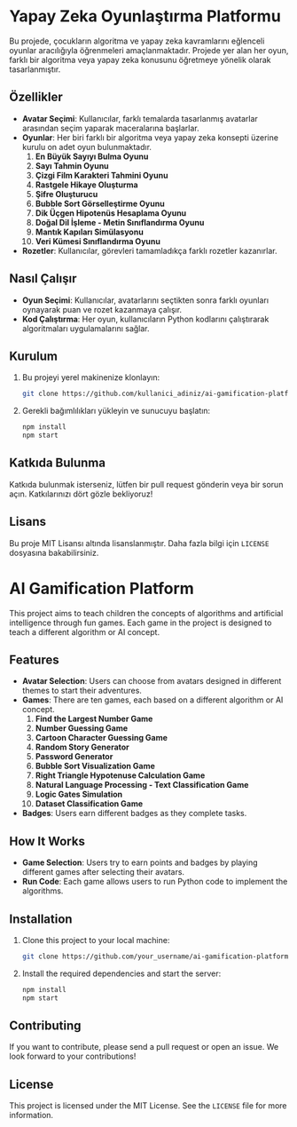 # Yapay Zeka Oyunlaştırma Platformu

Bu projede, çocukların algoritma ve yapay zeka kavramlarını eğlenceli oyunlar aracılığıyla öğrenmeleri amaçlanmaktadır. Projede yer alan her oyun, farklı bir algoritma veya yapay zeka konusunu öğretmeye yönelik olarak tasarlanmıştır.

## Özellikler
- **Avatar Seçimi**: Kullanıcılar, farklı temalarda tasarlanmış avatarlar arasından seçim yaparak maceralarına başlarlar.
- **Oyunlar**: Her biri farklı bir algoritma veya yapay zeka konsepti üzerine kurulu on adet oyun bulunmaktadır.
    1. **En Büyük Sayıyı Bulma Oyunu**
    2. **Sayı Tahmin Oyunu**
    3. **Çizgi Film Karakteri Tahmini Oyunu**
    4. **Rastgele Hikaye Oluşturma**
    5. **Şifre Oluşturucu**
    6. **Bubble Sort Görselleştirme Oyunu**
    7. **Dik Üçgen Hipotenüs Hesaplama Oyunu**
    8. **Doğal Dil İşleme - Metin Sınıflandırma Oyunu**
    9. **Mantık Kapıları Simülasyonu**
    10. **Veri Kümesi Sınıflandırma Oyunu**
- **Rozetler**: Kullanıcılar, görevleri tamamladıkça farklı rozetler kazanırlar.

## Nasıl Çalışır
- **Oyun Seçimi**: Kullanıcılar, avatarlarını seçtikten sonra farklı oyunları oynayarak puan ve rozet kazanmaya çalışır.
- **Kod Çalıştırma**: Her oyun, kullanıcıların Python kodlarını çalıştırarak algoritmaları uygulamalarını sağlar.

## Kurulum
1. Bu projeyi yerel makinenize klonlayın:
    ```bash
    git clone https://github.com/kullanici_adiniz/ai-gamification-platform.git
    ```
2. Gerekli bağımlılıkları yükleyin ve sunucuyu başlatın:
    ```bash
    npm install
    npm start
    ```

## Katkıda Bulunma
Katkıda bulunmak isterseniz, lütfen bir pull request gönderin veya bir sorun açın. Katkılarınızı dört gözle bekliyoruz!

## Lisans
Bu proje MIT Lisansı altında lisanslanmıştır. Daha fazla bilgi için `LICENSE` dosyasına bakabilirsiniz.


# AI Gamification Platform

This project aims to teach children the concepts of algorithms and artificial intelligence through fun games. Each game in the project is designed to teach a different algorithm or AI concept.

## Features
- **Avatar Selection**: Users can choose from avatars designed in different themes to start their adventures.
- **Games**: There are ten games, each based on a different algorithm or AI concept.
    1. **Find the Largest Number Game**
    2. **Number Guessing Game**
    3. **Cartoon Character Guessing Game**
    4. **Random Story Generator**
    5. **Password Generator**
    6. **Bubble Sort Visualization Game**
    7. **Right Triangle Hypotenuse Calculation Game**
    8. **Natural Language Processing - Text Classification Game**
    9. **Logic Gates Simulation**
    10. **Dataset Classification Game**
- **Badges**: Users earn different badges as they complete tasks.

## How It Works
- **Game Selection**: Users try to earn points and badges by playing different games after selecting their avatars.
- **Run Code**: Each game allows users to run Python code to implement the algorithms.

## Installation
1. Clone this project to your local machine:
    ```bash
    git clone https://github.com/your_username/ai-gamification-platform.git
    ```
2. Install the required dependencies and start the server:
    ```bash
    npm install
    npm start
    ```

## Contributing
If you want to contribute, please send a pull request or open an issue. We look forward to your contributions!

## License
This project is licensed under the MIT License. See the `LICENSE` file for more information.

